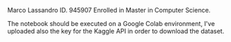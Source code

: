 Marco Lassandro ID. 945907
Enrolled in Master in Computer Science.


The notebook should be executed on a Google Colab environment,
I've uploaded also the key for the Kaggle API in order to download the dataset.
